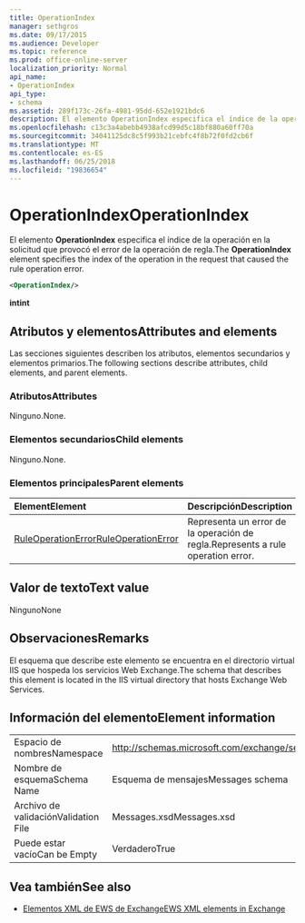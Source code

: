 ```yaml
---
title: OperationIndex
manager: sethgros
ms.date: 09/17/2015
ms.audience: Developer
ms.topic: reference
ms.prod: office-online-server
localization_priority: Normal
api_name:
- OperationIndex
api_type:
- schema
ms.assetid: 289f173c-26fa-4981-95dd-652e1921bdc6
description: El elemento OperationIndex especifica el índice de la operación en la solicitud que provocó el error de la operación de regla.
ms.openlocfilehash: c13c3a4abebb4938afcd99d5c18bf880a60ff70a
ms.sourcegitcommit: 34041125dc8c5f993b21cebfc4f8b72f0fd2cb6f
ms.translationtype: MT
ms.contentlocale: es-ES
ms.lasthandoff: 06/25/2018
ms.locfileid: "19836654"
---
```

# <a name="operationindex"></a><span data-ttu-id="a0018-103">OperationIndex</span><span class="sxs-lookup"><span data-stu-id="a0018-103">OperationIndex</span></span>

<span data-ttu-id="a0018-104">El elemento **OperationIndex** especifica el índice de la operación en la solicitud que provocó el error de la operación de regla.</span><span class="sxs-lookup"><span data-stu-id="a0018-104">The **OperationIndex** element specifies the index of the operation in the request that caused the rule operation error.</span></span> 
  
```XML
<OperationIndex/>
```

 <span data-ttu-id="a0018-105">**int**</span><span class="sxs-lookup"><span data-stu-id="a0018-105">**int**</span></span>
## <a name="attributes-and-elements"></a><span data-ttu-id="a0018-106">Atributos y elementos</span><span class="sxs-lookup"><span data-stu-id="a0018-106">Attributes and elements</span></span>

<span data-ttu-id="a0018-107">Las secciones siguientes describen los atributos, elementos secundarios y elementos primarios.</span><span class="sxs-lookup"><span data-stu-id="a0018-107">The following sections describe attributes, child elements, and parent elements.</span></span>
  
### <a name="attributes"></a><span data-ttu-id="a0018-108">Atributos</span><span class="sxs-lookup"><span data-stu-id="a0018-108">Attributes</span></span>

<span data-ttu-id="a0018-109">Ninguno.</span><span class="sxs-lookup"><span data-stu-id="a0018-109">None.</span></span>
  
### <a name="child-elements"></a><span data-ttu-id="a0018-110">Elementos secundarios</span><span class="sxs-lookup"><span data-stu-id="a0018-110">Child elements</span></span>

<span data-ttu-id="a0018-111">Ninguno.</span><span class="sxs-lookup"><span data-stu-id="a0018-111">None.</span></span>
  
### <a name="parent-elements"></a><span data-ttu-id="a0018-112">Elementos principales</span><span class="sxs-lookup"><span data-stu-id="a0018-112">Parent elements</span></span>

|<span data-ttu-id="a0018-113">**Element**</span><span class="sxs-lookup"><span data-stu-id="a0018-113">**Element**</span></span>|<span data-ttu-id="a0018-114">**Descripción**</span><span class="sxs-lookup"><span data-stu-id="a0018-114">**Description**</span></span>|
|:-----|:-----|
|[<span data-ttu-id="a0018-115">RuleOperationError</span><span class="sxs-lookup"><span data-stu-id="a0018-115">RuleOperationError</span></span>](ruleoperationerror.md) <br/> |<span data-ttu-id="a0018-116">Representa un error de la operación de regla.</span><span class="sxs-lookup"><span data-stu-id="a0018-116">Represents a rule operation error.</span></span>  <br/> |
   
## <a name="text-value"></a><span data-ttu-id="a0018-117">Valor de texto</span><span class="sxs-lookup"><span data-stu-id="a0018-117">Text value</span></span>

<span data-ttu-id="a0018-118">Ninguno</span><span class="sxs-lookup"><span data-stu-id="a0018-118">None</span></span>
  
## <a name="remarks"></a><span data-ttu-id="a0018-119">Observaciones</span><span class="sxs-lookup"><span data-stu-id="a0018-119">Remarks</span></span>

<span data-ttu-id="a0018-120">El esquema que describe este elemento se encuentra en el directorio virtual IIS que hospeda los servicios Web Exchange.</span><span class="sxs-lookup"><span data-stu-id="a0018-120">The schema that describes this element is located in the IIS virtual directory that hosts Exchange Web Services.</span></span>
  
## <a name="element-information"></a><span data-ttu-id="a0018-121">Información del elemento</span><span class="sxs-lookup"><span data-stu-id="a0018-121">Element information</span></span>

|||
|:-----|:-----|
|<span data-ttu-id="a0018-122">Espacio de nombres</span><span class="sxs-lookup"><span data-stu-id="a0018-122">Namespace</span></span>  <br/> |http://schemas.microsoft.com/exchange/services/2006/messages  <br/> |
|<span data-ttu-id="a0018-123">Nombre de esquema</span><span class="sxs-lookup"><span data-stu-id="a0018-123">Schema Name</span></span>  <br/> |<span data-ttu-id="a0018-124">Esquema de mensajes</span><span class="sxs-lookup"><span data-stu-id="a0018-124">Messages schema</span></span>  <br/> |
|<span data-ttu-id="a0018-125">Archivo de validación</span><span class="sxs-lookup"><span data-stu-id="a0018-125">Validation File</span></span>  <br/> |<span data-ttu-id="a0018-126">Messages.xsd</span><span class="sxs-lookup"><span data-stu-id="a0018-126">Messages.xsd</span></span>  <br/> |
|<span data-ttu-id="a0018-127">Puede estar vacío</span><span class="sxs-lookup"><span data-stu-id="a0018-127">Can be Empty</span></span>  <br/> |<span data-ttu-id="a0018-128">Verdadero</span><span class="sxs-lookup"><span data-stu-id="a0018-128">True</span></span>  <br/> |
   
## <a name="see-also"></a><span data-ttu-id="a0018-129">Vea también</span><span class="sxs-lookup"><span data-stu-id="a0018-129">See also</span></span>



- [<span data-ttu-id="a0018-130">Elementos XML de EWS de Exchange</span><span class="sxs-lookup"><span data-stu-id="a0018-130">EWS XML elements in Exchange</span></span>](ews-xml-elements-in-exchange.md)

